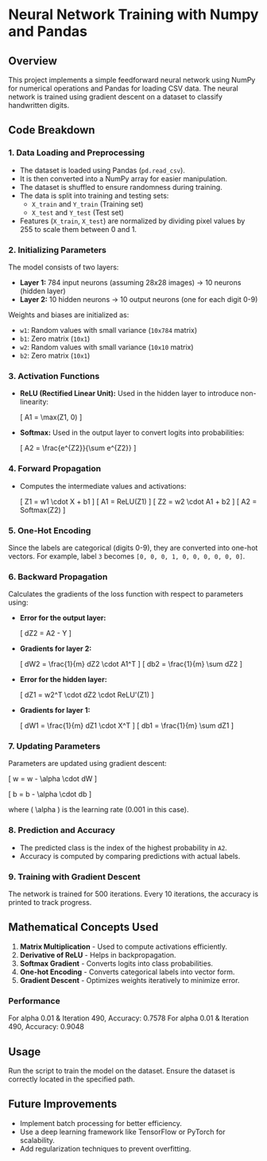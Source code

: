 # Neural Network Training with Numpy and Pandas

## Overview
This project implements a simple feedforward neural network using NumPy for numerical operations and Pandas for loading CSV data. The neural network is trained using gradient descent on a dataset to classify handwritten digits.

## Code Breakdown

### 1. **Data Loading and Preprocessing**
- The dataset is loaded using Pandas (`pd.read_csv`).
- It is then converted into a NumPy array for easier manipulation.
- The dataset is shuffled to ensure randomness during training.
- The data is split into training and testing sets:
  - `X_train` and `Y_train` (Training set)
  - `X_test` and `Y_test` (Test set)
- Features (`X_train`, `X_test`) are normalized by dividing pixel values by 255 to scale them between 0 and 1.

### 2. **Initializing Parameters**
The model consists of two layers:
- **Layer 1:** 784 input neurons (assuming 28x28 images) → 10 neurons (hidden layer)
- **Layer 2:** 10 hidden neurons → 10 output neurons (one for each digit 0-9)

Weights and biases are initialized as:
- `w1`: Random values with small variance (`10x784` matrix)
- `b1`: Zero matrix (`10x1`)
- `w2`: Random values with small variance (`10x10` matrix)
- `b2`: Zero matrix (`10x1`)

### 3. **Activation Functions**
- **ReLU (Rectified Linear Unit):** Used in the hidden layer to introduce non-linearity:
  
  \[ A1 = \max(Z1, 0) \]
  
- **Softmax:** Used in the output layer to convert logits into probabilities:
  
  \[ A2 = \frac{e^{Z2}}{\sum e^{Z2}} \]
  
### 4. **Forward Propagation**
- Computes the intermediate values and activations:
  
  \[ Z1 = w1 \cdot X + b1 \]
  \[ A1 = ReLU(Z1) \]
  \[ Z2 = w2 \cdot A1 + b2 \]
  \[ A2 = Softmax(Z2) \]

### 5. **One-Hot Encoding**
Since the labels are categorical (digits 0-9), they are converted into one-hot vectors. For example, label `3` becomes `[0, 0, 0, 1, 0, 0, 0, 0, 0, 0]`.

### 6. **Backward Propagation**
Calculates the gradients of the loss function with respect to parameters using:

- **Error for the output layer:**
  
  \[ dZ2 = A2 - Y \]

- **Gradients for layer 2:**
  
  \[ dW2 = \frac{1}{m} dZ2 \cdot A1^T \]
  \[ db2 = \frac{1}{m} \sum dZ2 \]

- **Error for the hidden layer:**
  
  \[ dZ1 = w2^T \cdot dZ2 \cdot ReLU'(Z1) \]

- **Gradients for layer 1:**
  
  \[ dW1 = \frac{1}{m} dZ1 \cdot X^T \]
  \[ db1 = \frac{1}{m} \sum dZ1 \]

### 7. **Updating Parameters**
Parameters are updated using gradient descent:

\[ w = w - \alpha \cdot dW \]

\[ b = b - \alpha \cdot db \]

where \( \alpha \) is the learning rate (0.001 in this case).

### 8. **Prediction and Accuracy**
- The predicted class is the index of the highest probability in `A2`.
- Accuracy is computed by comparing predictions with actual labels.

### 9. **Training with Gradient Descent**
The network is trained for 500 iterations. Every 10 iterations, the accuracy is printed to track progress.

## Mathematical Concepts Used
1. **Matrix Multiplication** - Used to compute activations efficiently.
2. **Derivative of ReLU** - Helps in backpropagation.
3. **Softmax Gradient** - Converts logits into class probabilities.
4. **One-hot Encoding** - Converts categorical labels into vector form.
5. **Gradient Descent** - Optimizes weights iteratively to minimize error.

### Performance
For alpha 0.01 & Iteration 490, Accuracy: 0.7578
For alpha 0.01 & Iteration 490, Accuracy: 0.9048

## Usage
Run the script to train the model on the dataset. Ensure the dataset is correctly located in the specified path.

## Future Improvements
- Implement batch processing for better efficiency.
- Use a deep learning framework like TensorFlow or PyTorch for scalability.
- Add regularization techniques to prevent overfitting.


